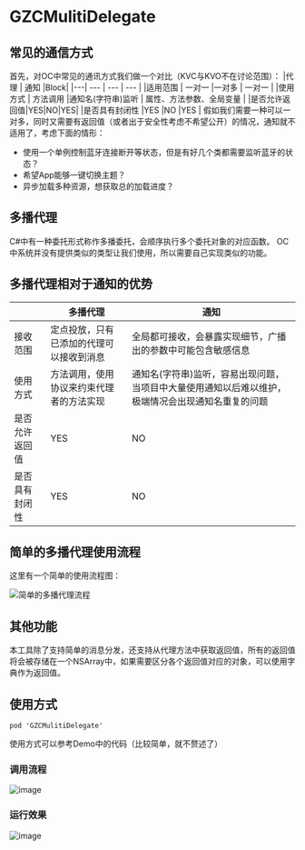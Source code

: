 # GZCMulitiDelegate

## 常见的通信方式
首先，对OC中常见的通讯方式我们做一个对比（KVC与KVO不在讨论范围）：
|代理 | 通知 |Block|
|---| --- | --- | --- | 
|适用范围 | 一对一 |一对多 | 一对一 |
|使用方式 | 方法调用 |通知名(字符串)监听 | 属性、方法参数、全局变量 |
|是否允许返回值|YES|NO|YES|
|是否具有封闭性 |YES |NO |YES |
假如我们需要一种可以一对多，同时又需要有返回值（或者出于安全性考虑不希望公开）的情况，通知就不适用了，考虑下面的情形：
- 使用一个单例控制蓝牙连接断开等状态，但是有好几个类都需要监听蓝牙的状态？
- 希望App能够一键切换主题？
- 异步加载多种资源，想获取总的加载进度？

## 多播代理
C#中有一种委托形式称作多播委托，会顺序执行多个委托对象的对应函数。
OC中系统并没有提供类似的类型让我们使用，所以需要自己实现类似的功能。

## 多播代理相对于通知的优势

||多播代理 | 通知 |
|---| --- | --- | 
|接收范围 | 定点投放，只有已添加的代理可以接收到消息 |全局都可接收，会暴露实现细节，广播出的参数中可能包含敏感信息 | 
|使用方式 | 方法调用，使用协议来约束代理者的方法实现 |通知名(字符串)监听，容易出现问题，当项目中大量使用通知以后难以维护，极端情况会出现通知名重复的问题 | 
|是否允许返回值|YES|NO|
|是否具有封闭性 |YES |NO |

## 简单的多播代理使用流程

这里有一个简单的使用流程图：

![简单的多播代理流程](http://upload-images.jianshu.io/upload_images/4095437-8299c63ddb712206?imageMogr2/auto-orient/strip%7CimageView2/2/w/1240)


## 其他功能

本工具除了支持简单的消息分发，还支持从代理方法中获取返回值，所有的返回值将会被存储在一个NSArray中，如果需要区分各个返回值对应的对象，可以使用字典作为返回值。

## 使用方式

```
pod 'GZCMulitiDelegate'
```

使用方式可以参考Demo中的代码（比较简单，就不赘述了）

### 调用流程

![image](http://upload-images.jianshu.io/upload_images/4095437-07eff2ca28bff4b2?imageMogr2/auto-orient/strip%7CimageView2/2/w/1240)

### 运行效果

![image](http://upload-images.jianshu.io/upload_images/4095437-f736821bb284f0a2?imageMogr2/auto-orient/strip)

